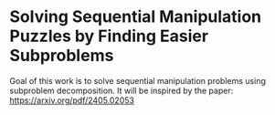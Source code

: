 # Solving Sequential Manipulation Puzzles by Finding Easier Subproblems

Goal of this work is to solve sequential manipulation problems using subproblem decomposition.
It will be inspired by the paper: https://arxiv.org/pdf/2405.02053

